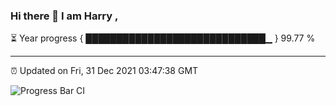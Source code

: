 ### Hi there 👋 I am Harry , 

⏳ Year progress { █████████████████████████████▁ } 99.77 %

---

⏰ Updated on Fri, 31 Dec 2021 03:47:38 GMT

![Progress Bar CI](https://github.com/duykhang68/duykhang68/workflows/Progress%20Bar%20CI/badge.svg)
